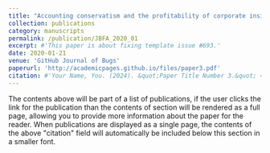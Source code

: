 ```yaml
---
title: "Accounting conservatism and the profitability of corporate insiders"
collection: publications
category: manuscripts
permalink: /publication/JBFA_2020_01
excerpt: #'This paper is about fixing template issue #693.'
date: 2020-01-21
venue: 'GitHub Journal of Bugs'
paperurl: 'http://academicpages.github.io/files/paper3.pdf'
citation: #'Your Name, You. (2024). &quot;Paper Title Number 3.&quot; <i>GitHub Journal of Bugs</i>. 1(3).'
---
```


The contents above will be part of a list of publications, if the user clicks the link for the publication than the contents of section will be rendered as a full page, allowing you to provide more information about the paper for the reader. When publications are displayed as a single page, the contents of the above "citation" field will automatically be included below this section in a smaller font.

